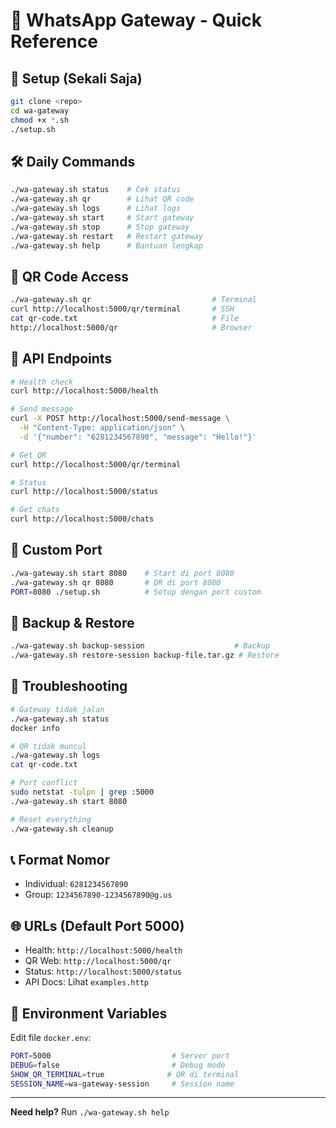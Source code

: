# 📱 WhatsApp Gateway - Quick Reference

## 🚀 Setup (Sekali Saja)
```bash
git clone <repo>
cd wa-gateway
chmod +x *.sh
./setup.sh
```

## 🛠️ Daily Commands
```bash
./wa-gateway.sh status    # Cek status
./wa-gateway.sh qr        # Lihat QR code
./wa-gateway.sh logs      # Lihat logs
./wa-gateway.sh start     # Start gateway
./wa-gateway.sh stop      # Stop gateway
./wa-gateway.sh restart   # Restart gateway
./wa-gateway.sh help      # Bantuan lengkap
```

## 📱 QR Code Access
```bash
./wa-gateway.sh qr                           # Terminal
curl http://localhost:5000/qr/terminal       # SSH
cat qr-code.txt                              # File
http://localhost:5000/qr                     # Browser
```

## 📡 API Endpoints
```bash
# Health check
curl http://localhost:5000/health

# Send message
curl -X POST http://localhost:5000/send-message \
  -H "Content-Type: application/json" \
  -d '{"number": "6281234567890", "message": "Hello!"}'

# Get QR
curl http://localhost:5000/qr/terminal

# Status
curl http://localhost:5000/status

# Get chats
curl http://localhost:5000/chats
```

## 🔧 Custom Port
```bash
./wa-gateway.sh start 8080    # Start di port 8080
./wa-gateway.sh qr 8080       # QR di port 8080
PORT=8080 ./setup.sh          # Setup dengan port custom
```

## 💾 Backup & Restore
```bash
./wa-gateway.sh backup-session                    # Backup
./wa-gateway.sh restore-session backup-file.tar.gz # Restore
```

## 🐛 Troubleshooting
```bash
# Gateway tidak jalan
./wa-gateway.sh status
docker info

# QR tidak muncul
./wa-gateway.sh logs
cat qr-code.txt

# Port conflict
sudo netstat -tulpn | grep :5000
./wa-gateway.sh start 8080

# Reset everything
./wa-gateway.sh cleanup
```

## 📞 Format Nomor
- Individual: `6281234567890`
- Group: `1234567890-1234567890@g.us`

## 🌐 URLs (Default Port 5000)
- Health: `http://localhost:5000/health`
- QR Web: `http://localhost:5000/qr`
- Status: `http://localhost:5000/status`
- API Docs: Lihat `examples.http`

## 🔑 Environment Variables
Edit file `docker.env`:
```bash
PORT=5000                           # Server port
DEBUG=false                         # Debug mode
SHOW_QR_TERMINAL=true              # QR di terminal
SESSION_NAME=wa-gateway-session     # Session name
```

---
**Need help?** Run `./wa-gateway.sh help`
